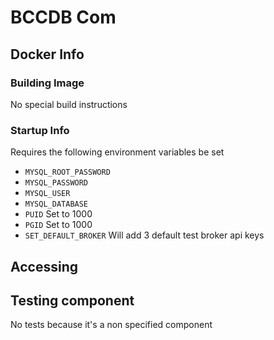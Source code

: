 # BCCDB Com

## Docker Info

### Building Image
No special build instructions

### Startup Info
Requires the following environment variables be set 
* `MYSQL_ROOT_PASSWORD`
* `MYSQL_PASSWORD`
* `MYSQL_USER`
* `MYSQL_DATABASE`
* `PUID` Set to 1000
* `PGID` Set to 1000
* `SET_DEFAULT_BROKER` Will add 3 default test broker api keys

## Accessing

## Testing component

No tests because it's a non specified component 